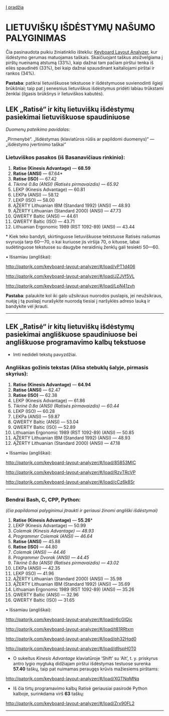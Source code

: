 [Į pradžią](../README.md)


# LIETUVIŠKŲ IŠDĖSTYMŲ NAŠUMO PALYGINIMAS

Čia pasinaudota puikiu žiniatinklio ištekliu: [Keyboard Layout Analyzer](http://patorjk.com/keyboard-layout-analyzer/#/main), kur išdėstymo gerumas matuojamas taškais. Skaičiuojant taškus atsižvelgiama į pirštų nueinamą atstumą (33%), kaip dažnai tam pačiam pirštui tenka iš eilės spaudinėti (33%), bei kaip dažnai spausdinant kaitaliojami pirštai ir rankos (34%).

__Pastaba__: patikrai lietuviškuose tekstuose ir išdėstymuose suvienodinti ilgieji brūkšniai; taip pat į senesnius lietuviškus išdėstymus pridėti labiau trūkstami ženklai (ilgasis brūkšnys ir lietuviškos kabutės).


## LEK „Ratisė“ ir kitų lietuviškų išdėstymų pasiekimai lietuviškuose spaudiniuose

 _Duomenų pateikimo pavidalas:_

„Pirmenybė“. „Išdėstymas (klaviatūros rūšis ar papildomi duomenys)“ — „išdėstymo įvertinimo taškai“

### Lietuviškos pasakos (iš Basanavičiaus rinkinio):

1. __Ratise (Kinesis Advantage)__ — __68.59__
2. __Ratise (ANSI)__ — 67.64*
3. __Ratise (ISO)__ — 67.42
4. _Tikrinė 0.8a (ANSI) (Ratisės pirmavaizdis) — 65.92_
5. LEKP (Kinesis Advantage) — 60.81
6. LEKPa (ANSI) — 58.12
7. LEKP (ISO) — 58.00
8. ĄŽERTY Lithuanian IBM (Standard 1992) (ANSI) — 48.93
9. ĄŽERTY Lithuanian (Standard 2000) (ANSI) — 47.73
10. QWERTY Baltic (ANSI) — 44.61
11. QWERTY Baltic (ISO) — 43.71
12. Lithuanian Ergonomic 1989 (RST 1092-89) (ANSI) — 43.44

\* Kiek teko bandyti, skirtinguose lietuviškuose tektstuose Ratisės našumas svyruoja tarp 60—70, o kai kuriuose jis viršija 70, o kituose, labai sudėtinguose tekstuose su daugybe neraidinių ženklų gali tesiekti 50—60.


• Išsamiau (angliškai):

http://patorjk.com/keyboard-layout-analyzer/#/load/vPT1d406

http://patorjk.com/keyboard-layout-analyzer/#/load/JZJVf5VL

http://patorjk.com/keyboard-layout-analyzer/#/load/LpN41zvh

__Pastaba__: palaukite kol iki galo užsikraus nuorodos puslapis, jei neužsikraus, nuėję į tą puslapį nurašykite nuorodą tiesiai į naršyklės adreso lauką ir bandykite vėl įkrauti.

------------------------------

## LEK „Ratisė“ ir kitų lietuviškų išdėstymų pasiekimai angliškuose spaudiniuose bei angliškuose programavimo kalbų tekstuose

+ Imti nedideli tekstų pavyzdžiai.

### Angliškas gožinis tekstas (Alisa stebuklų šalyje, pirmasis skyrius):

1. __Ratise (Kinesis Advantage)__ — __64.94__
2. __Ratise (ANSI)__ — 62.47
3. __Ratise (ISO)__ — 62.38
4. LEKP (Kinesis Advantage) — 61.86
5. _Tikrinė 0.8a (ANSI) (Ratisės pirmavaizdis) — 60.44_
6. LEKP (ISO) — 60.28
7. LEKPa (ANSI) — 59.87
8. QWERTY Baltic (ANSI) — 53.04
9. QWERTY Baltic (ISO) — 52.89
10. Lithuanian Ergonomic 1989 (RST 1092-89) (ANSI) — 50.85
11. ĄŽERTY Lithuanian IBM (Standard 1992) (ANSI) — 48.93
12. ĄŽERTY Lithuanian (Standard 2000) (ANSI) — 47.18


• Išsamiau (angliškai):

http://patorjk.com/keyboard-layout-analyzer/#/load/85853MlC

http://patorjk.com/keyboard-layout-analyzer/#/load/RzvTRcVP

http://patorjk.com/keyboard-layout-analyzer/#/load/cCz6k8Sr

------------------------------
### Bendrai Bash, C, CPP, Python:

_(čia papildomai palyginimui įtraukti ir geriausi žinomi angliški išdėstymai)_

1. __Ratise (Kinesis Advantage)__ — __55.26__*
2. LEKP (Kinesis Advantage) — 50.99
3. _Colemak (Kinesis Advantage) — 48.93_
4. _Programmer Colemak (ANSI) — 46.64_
5. __Ratise (ANSI)__ — 45.88
6. __Ratise (ISO)__ — 44.80
7. _Colemak (ANSI) — 44.46_
8. _Programmer Dvorak (ANSI) — 44.45_
9. _Tikrinė 0.8a (ANSI) (Ratisės pirmavaizdis) — 43.02_
10. LEKPa (ANSI) — 42.35
11. LEKP (ISO) — 41.96
12. ĄŽERTY Lithuanian (Standard 2000) (ANSI) — 35.98
13. ĄŽERTY Lithuanian IBM (Standard 1992) (ANSI) — 35.69
14. Lithuanian Ergonomic 1989 (RST 1092-89) (ANSI) — 35.26
15. QWERTY Baltic (ANSI) — 32.96
16. QWERTY Baltic (ISO) — 31.65


• Išsamiau (angliškai):

http://patorjk.com/keyboard-layout-analyzer/#/load/r6cGlQjc

http://patorjk.com/keyboard-layout-analyzer/#/load/t81RRtxm

http://patorjk.com/keyboard-layout-analyzer/#/load/ph32Hqd0

http://patorjk.com/keyboard-layout-analyzer/#/load/d9spH0T0


+ O sukeitus _Kinesis Advantage_ klaviatūroje ‘Shift’ su ‘Alt’, t. y. priskyrus antro lygio mygtuką didžiajam pirštui išdėstymas testuose surenka __57.40__ taškų, taip pat nuimamas peraugęs krūvis mažiesiems pirštams:

http://patorjk.com/keyboard-layout-analyzer/#/load/XGTNqMNq

+ Iš čia tirtų programavimo kalbų Ratisė geriausiai pasirodė Python kalboje, surinkdama virš __63__ taškų:

http://patorjk.com/keyboard-layout-analyzer/#/load/Zrx90FL2

------------------------------

